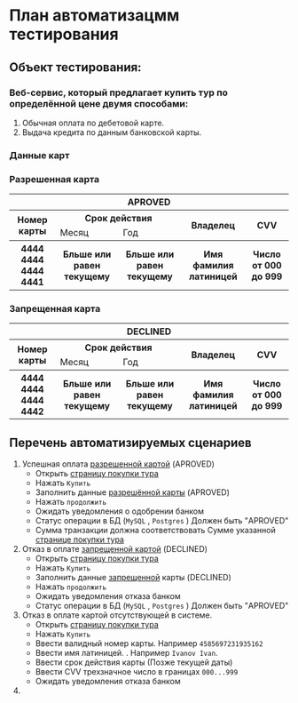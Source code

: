 # План автоматизацмм тестирования
## Объект  тестирования:
 ### Веб-сервис, который предлагает купить тур по определённой цене двумя способами:
 1. Обычная оплата по дебетовой карте.
 2. Выдача кредита по данным банковской карты.
 ### Данные карт
### Разрешенная карта
<table>
   <tbody>
      <tr>
         <th colspan="6">APROVED</th>
      </tr>
      <tr>
         <th colspan="2" rowspan="2">Номер карты</th>
         <th colspan="2">Срок действия</th>
         <th rowspan="2">Владелец</th>
         <th rowspan="2">CVV</th>
      </tr>
      <tr>
         <td>Месяц</td>
         <td>Год</td>
      </tr>
      <tr>
         <th>4444 4444 4444 4441</th>
         <th colspan="2">Бльше или равен текущему</th>
         <th>Бльше или равен текущему</th>
         <th>Имя фамилия латиницей</th>
         <th>Число от 000 до 999</th>
      <tr>
    </tbody>
</table> 

### Запрещенная карта
<table>
    <tbody>
      <tr>
         <th colspan="6">DECLINED</th>
      </tr>
      <tr>
         <th colspan="2" rowspan="2">Номер карты</th>
         <th colspan="2">Срок действия</th>
         <th rowspan="2">Владелец</th>
         <th rowspan="2">CVV</th>
      </tr>
      <tr>
         <td>Месяц</td>
         <td>Год</td>
      </tr>
      <tr>
         <th>4444 4444 4444 4442</th>
         <th colspan="2">Бльше или равен текущему</th>
         <th>Бльше или равен текущему</th>
         <th>Имя фамилия латиницей</th>
         <th>Число от 000 до 999</th>
      <tr>
   </tbody>
</table>
 
## Перечень автоматизируемых сценариев
1. Успешная оплата [разрешенной  картой](#разрешенная-карта) (APROVED)
    * Открыть [страницу покупки тура](http://localhost:8080)
    * Нажать `Купить`
    * Заполнить данные [разрешённой карты](#разрешенная-карта) (APROVED)
    * Нажать `продолжить`
    * Ожидать уведомления о одобрении банком
    * Статус операции в БД (`MySQL` , `Postgres` )  Должен быть "APROVED"
    * Сумма транзакции должна соответствовать Сумме указанной [странице покупки тура](http://localhost:8080)
2. Отказ в оплате [запрещенной картой](#запрещенная-карта) (DECLINED) 
    * Открыть [страницу покупки тура](http://localhost:8080)
    * Нажать `Купить`
    * Заполнить данные [запрещенной](#разрешенная-карта) карты (DECLINED)
    * Нажать `продолжить`
    * Ожидать уведомления отказа банком
    * Статус операции в БД (`MySQL` , `Postgres` )  Должен быть "APROVED"
3. Отказ в оплате картой отсутствующей в системе.
    * Открыть [страницу покупки тура](http://localhost:8080)
    * Нажать `Купить`
    * Ввести валидный номер карты. Например `4585697231935162`
    * Ввести имя латиницей. . Например `Ivanov Ivan`.
    * Ввести срок действия карты (Позже текущей даты)
    * Ввести CVV трехзначное число в границах `000...999`
    * Ожидать уведомления отказа банком
4. 







